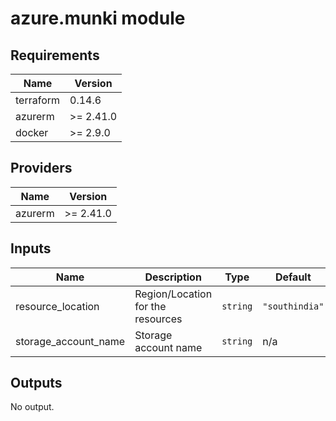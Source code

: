# azure.munki module

## Requirements

| Name | Version |
|------|---------|
| terraform | 0.14.6 |
| azurerm | >= 2.41.0 |
| docker | >= 2.9.0 |

## Providers

| Name | Version |
|------|---------|
| azurerm | >= 2.41.0 |

## Inputs

| Name | Description | Type | Default | Required |
|------|-------------|------|---------|:--------:|
| resource\_location | Region/Location for the resources | `string` | `"southindia"` | no |
| storage\_account\_name | Storage account name | `string` | n/a | yes |

## Outputs

No output.

